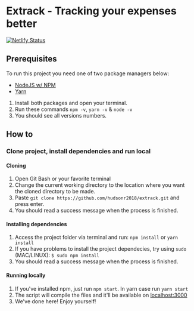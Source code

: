 # Extrack - Tracking your expenses better

[![Netlify Status](https://api.netlify.com/api/v1/badges/0158b4af-a1a9-4560-b368-ba5d0eb254c4/deploy-status)](https://app.netlify.com/sites/extrack/deploys)

## Prerequisites
To run this project you need one of two package managers below:
- [NodeJS w/ NPM](https://nodejs.org/en/)
- [Yarn](https://yarnpkg.com/en/docs/getting-started)

1. Install both packages and open your terminal.
2. Run these commands ```npm -v```, ```yarn -v``` & ```node -v```
3. You should see all versions numbers.

## How to

### Clone project, install dependencies and run local

#### Cloning
1. Open Git Bash or your favorite terminal
2. Change the current working directory to the location where you want the cloned directory to be made.
3. Paste ```git clone https://github.com/hudsonr2018/extrack.git``` and press enter.
4. You should read a success message when the process is finished.

#### Installing dependencies
1. Access the project folder via terminal and run: ```npm install``` or ```yarn install```
2. If you have problems to install the project dependecies, try using `sudo` (MAC/LINUX): ```$ sudo npm install```
3. You should read a success message when the process is finished.

#### Running locally
1. If you've installed npm, just run ```npm start```. In yarn case run ```yarn start```
2. The script will compile the files and it'll be available on [localhost:3000](http://localhost:3000)
3. We've done here! Enjoy yourself!
